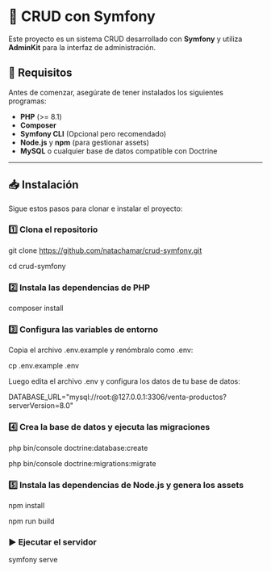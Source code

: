 # 🚀 CRUD con Symfony

Este proyecto es un sistema CRUD desarrollado con **Symfony** y utiliza **AdminKit** para la interfaz de administración.

## 📂 Requisitos

Antes de comenzar, asegúrate de tener instalados los siguientes programas:

- **PHP** (>= 8.1)
- **Composer**
- **Symfony CLI** (Opcional pero recomendado)
- **Node.js** y **npm** (para gestionar assets)
- **MySQL** o cualquier base de datos compatible con Doctrine

---

## 📥 Instalación

Sigue estos pasos para clonar e instalar el proyecto:

### 1️⃣ Clona el repositorio

git clone https://github.com/natachamar/crud-symfony.git

cd crud-symfony

### 2️⃣ Instala las dependencias de PHP

composer install

### 3️⃣ Configura las variables de entorno

Copia el archivo .env.example y renómbralo como .env:

cp .env.example .env

Luego edita el archivo .env y configura los datos de tu base de datos:

DATABASE_URL="mysql://root:@127.0.0.1:3306/venta-productos?serverVersion=8.0"

### 4️⃣ Crea la base de datos y ejecuta las migraciones

php bin/console doctrine:database:create

php bin/console doctrine:migrations:migrate

### 5️⃣ Instala las dependencias de Node.js y genera los assets

npm install

npm run build

### ▶️ Ejecutar el servidor

symfony serve


